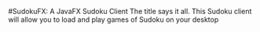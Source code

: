 #SudokuFX: A JavaFX Sudoku Client
The title says it all. This Sudoku client will allow you to load and play games of Sudoku on your desktop

